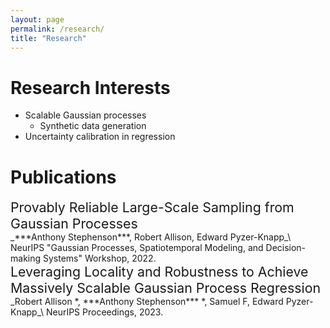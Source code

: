 ```yaml
---
layout: page
permalink: /research/
title: "Research"
---
```


<!-- <style>
ul {
   list-style: none;
   margin-left: 0;
   padding-left: 1em;
   text-indent: -1em;
}
   <\style> -->

# Research Interests

* Scalable Gaussian processes
  - Synthetic data generation
* Uncertainty calibration in regression

# Publications

  <li style="font-size: 16pt; list-style: none;"> Provably Reliable Large-Scale Sampling from Gaussian Processes </li>
_***Anthony Stephenson***, Robert Allison, Edward Pyzer-Knapp_\
  NeurIPS "Gaussian Processes, Spatiotemporal Modeling, and Decision-making Systems" Workshop, 2022.

 
<li style="font-size: 16pt; list-style: none;"> Leveraging Locality and Robustness to Achieve Massively Scalable Gaussian Process Regression </li>
_Robert Allison *, ***Anthony Stephenson*** *, Samuel F, Edward Pyzer-Knapp_\
NeurIPS Proceedings, 2023.